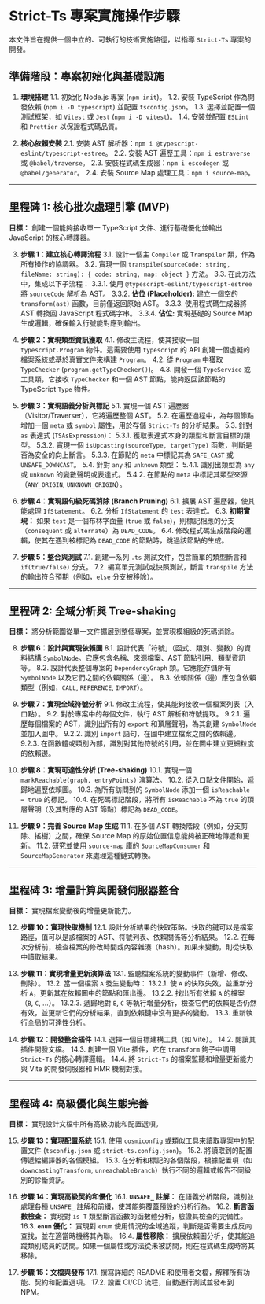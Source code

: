 # **Strict-Ts 專案實施操作步驟**

本文件旨在提供一個中立的、可執行的技術實施路徑，以指導 `Strict-Ts` 專案的開發。

## **準備階段：專案初始化與基礎設施**

1.  **環境搭建**
    1.1. 初始化 Node.js 專案 (`npm init`)。
    1.2. 安裝 TypeScript 作為開發依賴 (`npm i -D typescript`) 並配置 `tsconfig.json`。
    1.3. 選擇並配置一個測試框架，如 `Vitest` 或 `Jest` (`npm i -D vitest`)。
    1.4. 安裝並配置 `ESLint` 和 `Prettier` 以保證程式碼品質。

2.  **核心依賴安裝**
    2.1. 安裝 AST 解析器：`npm i @typescript-eslint/typescript-estree`。
    2.2. 安裝 AST 遍歷工具：`npm i estraverse` 或 `@babel/traverse`。
    2.3. 安裝程式碼生成器：`npm i escodegen` 或 `@babel/generator`。
    2.4. 安裝 Source Map 處理工具：`npm i source-map`。

---

## **里程碑 1: 核心批次處理引擎 (MVP)**

**目標：** 創建一個能夠接收單一 TypeScript 文件、進行基礎優化並輸出 JavaScript 的核心轉譯器。

3.  **步驟 1：建立核心轉譯流程**
    3.1. 設計一個主 `Compiler` 或 `Transpiler` 類，作為所有操作的協調器。
    3.2. 實現一個 `transpile(sourceCode: string, fileName: string): { code: string, map: object }` 方法。
    3.3. 在此方法中，集成以下子流程：
        3.3.1. 使用 `@typescript-eslint/typescript-estree` 將 `sourceCode` 解析為 AST。
        3.3.2. **佔位 (Placeholder):** 建立一個空的 `transform(ast)` 函數，目前僅返回原始 AST。
        3.3.3. 使用程式碼生成器將 AST 轉換回 JavaScript 程式碼字串。
        3.3.4. **佔位:** 實現基礎的 Source Map 生成邏輯，確保輸入行號能對應到輸出。

4.  **步驟 2：實現類型資訊獲取**
    4.1. 修改主流程，使其接收一個 `typescript.Program` 物件。這需要使用 `typescript` 的 API 創建一個虛擬的檔案系統或基於真實文件來構建 `Program`。
    4.2. 從 `Program` 中獲取 `TypeChecker` (`program.getTypeChecker()`)。
    4.3. 開發一個 `TypeService` 或工具類，它接收 `TypeChecker` 和一個 AST 節點，能夠返回該節點的 TypeScript `Type` 物件。

5.  **步驟 3：實現語義分析與標記**
    5.1. 實現一個 AST 遍歷器（Visitor/Traverser），它將遍歷整個 AST。
    5.2. 在遍歷過程中，為每個節點增加一個 `meta` 或 `symbol` 屬性，用於存儲 `Strict-Ts` 的分析結果。
    5.3. 針對 `as` 表達式 (`TSAsExpression`)：
        5.3.1. 獲取表達式本身的類型和斷言目標的類型。
        5.3.2. 實現一個 `isUpcasting(sourceType, targetType)` 函數，判斷是否為安全的向上斷言。
        5.3.3. 在節點的 `meta` 中標記其為 `SAFE_CAST` 或 `UNSAFE_DOWNCAST`。
    5.4. 針對 `any` 和 `unknown` 類型：
        5.4.1. 識別出類型為 `any` 或 `unknown` 的變數聲明或表達式。
        5.4.2. 在節點的 `meta` 中標記其類型來源（`ANY_ORIGIN`, `UNKNOWN_ORIGIN`）。

6.  **步驟 4：實現語句級死碼消除 (Branch Pruning)**
    6.1. 擴展 AST 遍歷器，使其能處理 `IfStatement`。
    6.2. 分析 `IfStatement` 的 `test` 表達式。
    6.3. **初期實現：** 如果 `test` 是一個布林字面量 (`true` 或 `false`)，則標記相應的分支（`consequent` 或 `alternate`）為 `DEAD_CODE`。
    6.4. 修改程式碼生成階段的邏輯，使其在遇到被標記為 `DEAD_CODE` 的節點時，跳過該節點的生成。

7.  **步驟 5：整合與測試**
    7.1. 創建一系列 `.ts` 測試文件，包含簡單的類型斷言和 `if(true/false)` 分支。
    7.2. 編寫單元測試或快照測試，斷言 `transpile` 方法的輸出符合預期（例如，`else` 分支被移除）。

---

## **里程碑 2: 全域分析與 Tree-shaking**

**目標：** 將分析範圍從單一文件擴展到整個專案，並實現模組級的死碼消除。

8.  **步驟 6：設計與實現依賴圖**
    8.1. 設計代表「符號」（函式、類別、變數）的資料結構 `SymbolNode`。它應包含名稱、來源檔案、AST 節點引用、類型資訊等。
    8.2. 設計代表整個專案的 `DependencyGraph` 類。它應能存儲所有 `SymbolNode` 以及它們之間的依賴關係（邊）。
    8.3. 依賴關係（邊）應包含依賴類型（例如，`CALL`, `REFERENCE`, `IMPORT`）。

9.  **步驟 7：實現全域符號分析**
    9.1. 修改主流程，使其能夠接收一個檔案列表（入口點）。
    9.2. 對於專案中的每個文件，執行 AST 解析和符號提取。
        9.2.1. 遍歷每個檔案的 AST，識別出所有的 `export` 和頂層聲明，為其創建 `SymbolNode` 並加入圖中。
        9.2.2. 識別 `import` 語句，在圖中建立檔案之間的依賴邊。
        9.2.3. 在函數體或類別內部，識別對其他符號的引用，並在圖中建立更細粒度的依賴邊。

10. **步驟 8：實現可達性分析 (Tree-shaking)**
    10.1. 實現一個 `markReachable(graph, entryPoints)` 演算法。
    10.2. 從入口點文件開始，遞歸地遍歷依賴圖。
    10.3. 為所有訪問到的 `SymbolNode` 添加一個 `isReachable = true` 的標記。
    10.4. 在死碼標記階段，將所有 `isReachable` 不為 `true` 的頂層聲明（及其對應的 AST 節點）標記為 `DEAD_CODE`。

11. **步驟 9：完善 Source Map 生成**
    11.1. 在多個 AST 轉換階段（例如，分支剪除、搖樹）之間，確保 Source Map 的原始位置信息能夠被正確地傳遞和更新。
    11.2. 研究並使用 `source-map` 庫的 `SourceMapConsumer` 和 `SourceMapGenerator` 來處理這種鏈式轉換。

---

## **里程碑 3: 增量計算與開發伺服器整合**

**目標：** 實現檔案變動後的增量更新能力。

12. **步驟 10：實現快取機制**
    12.1. 設計分析結果的快取策略。快取的鍵可以是檔案路徑，值可以是該檔案的 AST、符號列表、依賴關係等分析結果。
    12.2. 在每次分析前，檢查檔案的修改時間或內容雜湊（hash）。如果未變動，則從快取中讀取結果。

13. **步驟 11：實現增量更新演算法**
    13.1. 監聽檔案系統的變動事件（新增、修改、刪除）。
    13.2. 當一個檔案 `A` 發生變動時：
        13.2.1. 使 `A` 的快取失效，並重新分析 `A`，更新其在依賴圖中的節點和匯出邊。
        13.2.2. 找出所有依賴 `A` 的檔案（`B`, `C`, ...）。
        13.2.3. 遞歸地對 `B`, `C` 等執行增量分析，檢查它們的依賴是否仍然有效，並更新它們的分析結果，直到依賴鏈中沒有更多的變動。
    13.3. 重新執行全局的可達性分析。

14. **步驟 12：開發整合插件**
    14.1. 選擇一個目標建構工具（如 Vite）。
    14.2. 閱讀其插件開發文檔。
    14.3. 創建一個 Vite 插件，它在 `transform` 鉤子中調用 `Strict-Ts` 的核心轉譯邏輯。
    14.4. 將 `Strict-Ts` 的檔案監聽和增量更新能力與 Vite 的開發伺服器和 HMR 機制對接。

---

## **里程碑 4: 高級優化與生態完善**

**目標：** 實現設計文檔中所有高級功能和配置選項。

15. **步驟 13：實現配置系統**
    15.1. 使用 `cosmiconfig` 或類似工具來讀取專案中的配置文件 (`tsconfig.json` 或 `strict-ts.config.json`)。
    15.2. 將讀取到的配置傳遞給編譯器的各個模組。
    15.3. 在分析和標記的各個階段，根據配置項（如 `downcastingTransform`, `unreachableBranch`）執行不同的邏輯或報告不同級別的診斷資訊。

16. **步驟 14：實現高級契約和優化**
    16.1. **`UNSAFE_` 註解：** 在語義分析階段，識別並處理各種 `UNSAFE_` 註解和前綴，使其能夠覆蓋預設的分析行為。
    16.2. **斷言函數檢查：** 實現對 `is T` 類型斷言函數的函數體分析，驗證其檢查的完備性。
    16.3. **`enum` 優化：** 實現對 `enum` 使用情況的全域追蹤，判斷是否需要生成反向查找，並在適當時機將其內聯。
    16.4. **屬性移除：** 擴展依賴圖分析，使其能追蹤類別成員的訪問。如果一個屬性或方法從未被訪問，則在程式碼生成時將其移除。

17. **步驟 15：文檔與發布**
    17.1. 撰寫詳細的 README 和使用者文檔，解釋所有功能、契約和配置選項。
    17.2. 設置 CI/CD 流程，自動運行測試並發布到 NPM。